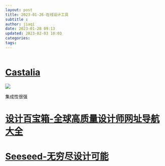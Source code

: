 ```yaml
---
layout: post
title: 2023-01-26-在线设计工具
subtitle :
author: jiaqi
date: 2023-01-28 09:13
updated: 2023-02-03 10:03
categories: 
tags:
---
```

```toc
```


# [Castalia](https://afterwork-design.github.io/castalia/)

![](https://cdn.jsdelivr.net/gh/bingjiaqi123/blog/202301280916887.png)

集成性很强

# [设计百宝箱-全球高质量设计师网址导航大全](http://www.shejibox.cn/)

# [Seeseed-无穷尽设计可能](https://www.seeseed.com/)